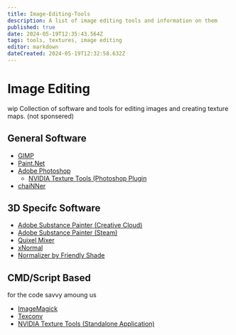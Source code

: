 ```yaml
---
title: Image-Editing-Tools
description: A list of image editing tools and information on them
published: true
date: 2024-05-19T12:35:43.564Z
tags: tools, textures, image editing
editor: markdown
dateCreated: 2024-05-19T12:32:58.632Z
---
```


# Image Editing
 
 wip
Collection of software and tools for editing images and creating texture maps.
(not sponsered)


## General Software
- [GIMP](https://www.gimp.org/) 
- [Paint.Net](https://www.getpaint.net/)
- [Adobe Photoshop](https://www.adobe.com/au/products/photoshop.html)
   - [NVIDIA Texture Tools (Photoshop Plugin](https://developer.nvidia.com/texture-tools-exporter)
- [chaiNNer](https://chainner.app/)

## 3D Specifc Software
- [Adobe Substance Painter (Creative Cloud)](https://www.adobe.com/products/substance3d/apps/painter.html)
- [Adobe Substance Painter (Steam)](https://store.steampowered.com/app/2718190/Substance_3D_Painter_2024/)
- [Quixel Mixer](https://quixel.com/mixer)
- [xNormal](https://xnormal.net/)
- [Normalizer by Friendly Shade](https://www.friendlyshade.com/normalizer)

## CMD/Script Based
for the code savvy amoung us
- [ImageMagick](https://imagemagick.org/)
- [Texconv](https://github.com/microsoft/DirectXTex/wiki/Texconv)
- [NVIDIA Texture Tools (Standalone Application)](https://developer.nvidia.com/texture-tools-exporter)


